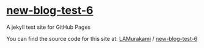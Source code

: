 # [new-blog-test-6](http://lamurakami.github.io/new-blog-test-6/)

A jekyll test site for GitHub Pages

You can find the source code for this site at:
[LAMurakami](https://github.com/LAMurakami) /
[new-blog-test-6](https://github.com/LAMurakami/new-blog-test-6)
